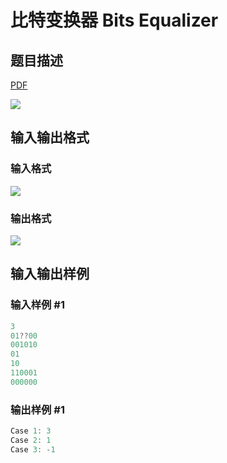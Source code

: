 # 比特变换器 Bits Equalizer

## 题目描述

[problemUrl]: https://uva.onlinejudge.org/index.php?option=com_onlinejudge&Itemid=8&category=441&page=show_problem&problem=3990

[PDF](https://uva.onlinejudge.org/external/125/p12545.pdf)

![](https://cdn.luogu.com.cn/upload/vjudge_pic/UVA12545/b71aceeb5d386a2c9d8916477b17670aab894468.png)

## 输入输出格式

### 输入格式

![](https://cdn.luogu.com.cn/upload/vjudge_pic/UVA12545/2285400c7c20afd186eaa76c5ebf2124db867096.png)

### 输出格式

![](https://cdn.luogu.com.cn/upload/vjudge_pic/UVA12545/f6b459a0ae568a18e8890dc60926bd935efaebb8.png)

## 输入输出样例

### 输入样例 #1

```cpp
3
01??00
001010
01
10
110001
000000
```


### 输出样例 #1

```cpp
Case 1: 3
Case 2: 1
Case 3: -1
```


